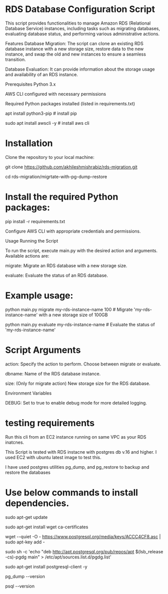 # RDS Database Configuration Script
This script provides functionalities to manage Amazon RDS (Relational Database Service) instances, including tasks such as migrating databases, evaluating database status, and performing various administrative actions.

Features
Database Migration: The script can clone an existing RDS database instance with a new storage size, restore data to the new instance, and swap the old and new instances to ensure a seamless transition.

Database Evaluation: It can provide information about the storage usage and availability of an RDS instance.

Prerequisites
Python 3.x

AWS CLI configured with necessary permissions

Required Python packages installed (listed in requirements.txt)

apt install python3-pip  # install pip

sudo apt  install awscli -y # install aws cli

# Installation
Clone the repository to your local machine:

git clone https://github.com/akhileshmishrabiz/rds-migration.git

cd rds-migration/migrtate-with-pg-dump-restore

# Install the required Python packages:
pip install -r requirements.txt

Configure AWS CLI with appropriate credentials and permissions.

Usage
Running the Script

To run the script, execute main.py with the desired action and arguments. Available actions are:

migrate: Migrate an RDS database with a new storage size.

evaluate: Evaluate the status of an RDS database.

# Example usage:

python main.py migrate my-rds-instance-name 100  # Migrate 'my-rds-instance-name' with a new storage size of 100GB

python main.py evaluate my-rds-instance-name     # Evaluate the status of 'my-rds-instance-name'

# Script Arguments
action: Specify the action to perform. Choose between migrate or evaluate.

dbname: Name of the RDS database instance.

size: (Only for migrate action) New storage size for the RDS database.

Environment Variables

DEBUG: Set to true to enable debug mode for more detailed logging.


# testing requirements 

Run this cli from an EC2 instance running on same VPC as your RDS inatcnes.

This Script is tested with RDS instacne with postgres db v.16 and higher. I used EC2 with ubuntu latest image to test this.

I have used postgres utilities pg_dump, and pg_restore to backup and restore the databases

# Use below commands to install dependencies.

sudo apt-get update

sudo apt-get install wget ca-certificates

wget --quiet -O - https://www.postgresql.org/media/keys/ACCC4CF8.asc | sudo apt-key add -

sudo sh -c 'echo "deb http://apt.postgresql.org/pub/repos/apt $(lsb_release -cs)-pgdg main" > /etc/apt/sources.list.d/pgdg.list'

sudo apt-get install postgresql-client -y

pg_dump --version

psql --version






